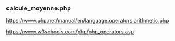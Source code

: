 ### calcule_moyenne.php

https://www.php.net/manual/en/language.operators.arithmetic.php

https://www.w3schools.com/php/php_operators.asp
